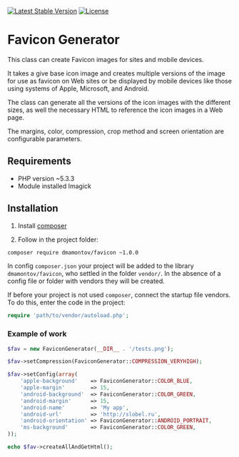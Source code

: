 [![Latest Stable Version](https://poser.pugx.org/dmamontov/favicon/v/stable.svg)](https://packagist.org/packages/dmamontov/favicon)
[![License](https://poser.pugx.org/dmamontov/favicon/license.svg)](https://packagist.org/packages/dmamontov/favicon)

Favicon Generator
=================

This class can create Favicon images for sites and mobile devices.

It takes a give base icon image and creates multiple versions of the image for use as favicon on Web sites or be displayed by mobile devices like those using systems of Apple, Microsoft, and Android.

The class can generate all the versions of the icon images with the different sizes, as well the necessary HTML to reference the icon images in a Web page.

The margins, color, compression, crop method and screen orientation are configurable parameters.

## Requirements
* PHP version ~5.3.3
* Module installed Imagick

## Installation

1) Install [composer](https://getcomposer.org/download/)

2) Follow in the project folder:
```bash
composer require dmamontov/favicon ~1.0.0
```

In config `composer.json` your project will be added to the library `dmamontov/favicon`, who settled in the folder `vendor/`. In the absence of a config file or folder with vendors they will be created.

If before your project is not used `composer`, connect the startup file vendors. To do this, enter the code in the project:
```php
require 'path/to/vendor/autoload.php';
```

### Example of work
```php
$fav = new FaviconGenerator(__DIR__ . '/tests.png');

$fav->setCompression(FaviconGenerator::COMPRESSION_VERYHIGH);

$fav->setConfig(array(
    'apple-background'    => FaviconGenerator::COLOR_BLUE,
    'apple-margin'        => 15,
    'android-background'  => FaviconGenerator::COLOR_GREEN,
    'android-margin'      => 15,
    'android-name'        => 'My app',
    'android-url'         => 'http://slobel.ru',
    'android-orientation' => FaviconGenerator::ANDROID_PORTRAIT,
    'ms-background'       => FaviconGenerator::COLOR_GREEN,
));

echo $fav->createAllAndGetHtml();
```
